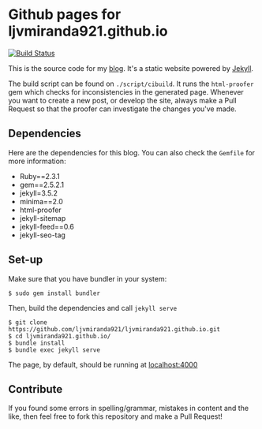 # Github pages for ljvmiranda921.github.io

[![Build Status](https://travis-ci.org/ljvmiranda921/ljvmiranda921.github.io.svg?branch=master)](https://travis-ci.org/ljvmiranda921/ljvmiranda921.github.io) 


This is the source code for my [blog](ljvmiranda921.github.io). It's a static
website powered by [Jekyll](https://jekyllrb.com/). 

The build script can be found on `./script/cibuild`. It runs the `html-proofer`
gem which checks for inconsistencies in the generated page. Whenever you want
to create a new post, or develop the site, always make a Pull Request so that
the proofer can investigate the changes you've made.

## Dependencies

Here are the dependencies for this blog. You can also check the `Gemfile` for more
information: 

- Ruby==2.3.1
- gem==2.5.2.1
- jekyll=3.5.2
- minima==2.0
- html-proofer
- jekyll-sitemap
- jekyll-feed==0.6
- jekyll-seo-tag

## Set-up

Make sure that you have bundler in your system:

```
$ sudo gem install bundler
```

Then, build the dependencies and call `jekyll serve`

```
$ git clone https://github.com/ljvmiranda921/ljvmiranda921.github.io.git 
$ cd ljvmiranda921.github.io/
$ bundle install
$ bundle exec jekyll serve
```

The page, by default, should be running at [localhost:4000](localhost:4000)

## Contribute

If you found some errors in spelling/grammar, mistakes in content and the like, then feel
free to fork this repository and make a Pull Request!
